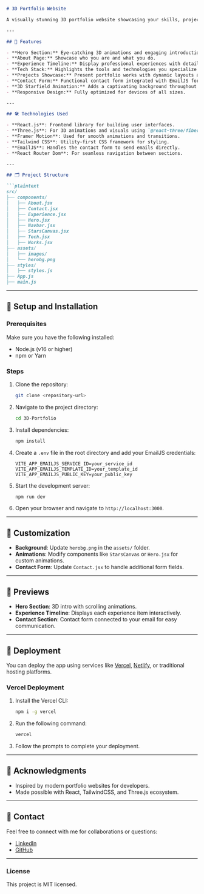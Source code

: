```markdown
# 3D Portfolio Website

A visually stunning 3D portfolio website showcasing your skills, projects, and experience. This modern website features a hero section, about page, tech stack, experience timeline, project showcase, contact form, and captivating animations.

---

## 🚀 Features

- **Hero Section:** Eye-catching 3D animations and engaging introduction.  
- **About Page:** Showcase who you are and what you do.  
- **Experience Timeline:** Display professional experiences with detailed, rounded borders and white borders on timeline elements.  
- **Tech Stack:** Highlights the tools and technologies you specialize in.  
- **Projects Showcase:** Present portfolio works with dynamic layouts and animations.  
- **Contact Form:** Functional contact form integrated with EmailJS for handling messages.  
- **3D Starfield Animation:** Adds a captivating background throughout the website using React Three Fiber.  
- **Responsive Design:** Fully optimized for devices of all sizes.  

---

## 🛠️ Technologies Used

- **React.js**: Frontend library for building user interfaces.  
- **Three.js**: For 3D animations and visuals using `@react-three/fiber` and `@react-three/drei`.  
- **Framer Motion**: Used for smooth animations and transitions.  
- **Tailwind CSS**: Utility-first CSS framework for styling.  
- **EmailJS**: Handles the contact form to send emails directly.  
- **React Router Dom**: For seamless navigation between sections.  

---

## 🗂️ Project Structure

```plaintext
src/
├── components/
│   ├── About.jsx
│   ├── Contact.jsx
│   ├── Experience.jsx
│   ├── Hero.jsx
│   ├── Navbar.jsx
│   ├── StarsCanvas.jsx
│   ├── Tech.jsx
│   ├── Works.jsx
├── assets/
│   ├── images/
│   └── herobg.png
├── styles/
│   ├── styles.js
├── App.js
├── main.js
```

---

## 🚀 Setup and Installation

### Prerequisites  
Make sure you have the following installed:  

- Node.js (v16 or higher)  
- npm or Yarn  

### Steps  

1. Clone the repository:  
   ```bash
   git clone <repository-url>
   ```  

2. Navigate to the project directory:  
   ```bash
   cd 3D-Portfolio
   ```  

3. Install dependencies:  
   ```bash
   npm install
   ```  

4. Create a `.env` file in the root directory and add your EmailJS credentials:  
   ```plaintext
   VITE_APP_EMAILJS_SERVICE_ID=your_service_id
   VITE_APP_EMAILJS_TEMPLATE_ID=your_template_id
   VITE_APP_EMAILJS_PUBLIC_KEY=your_public_key
   ```  

5. Start the development server:  
   ```bash
   npm run dev
   ```  

6. Open your browser and navigate to `http://localhost:3000`.  

---

## 🔧 Customization  

- **Background**: Update `herobg.png` in the `assets/` folder.  
- **Animations**: Modify components like `StarsCanvas` or `Hero.jsx` for custom animations.  
- **Contact Form**: Update `Contact.jsx` to handle additional form fields.  

---

## 📸 Previews  

- **Hero Section**: 3D intro with scrolling animations.  
- **Experience Timeline**: Displays each experience item interactively.  
- **Contact Section**: Contact form connected to your email for easy communication.  

---

## 🎨 Deployment  

You can deploy the app using services like [Vercel](https://vercel.com/), [Netlify](https://www.netlify.com/), or traditional hosting platforms.  

### Vercel Deployment  

1. Install the Vercel CLI:  
   ```bash
   npm i -g vercel
   ```  
2. Run the following command:  
   ```bash
   vercel
   ```  
3. Follow the prompts to complete your deployment.  

---

## 🙌 Acknowledgments  

- Inspired by modern portfolio websites for developers.  
- Made possible with React, TailwindCSS, and Three.js ecosystem.  

---

## 📧 Contact  

Feel free to connect with me for collaborations or questions:  
- [LinkedIn](https://www.linkedin.com/in/kowshika-reddy/)  
- [GitHub](https://github.com/KowshiReddy)  

---

### License  

This project is MIT licensed.  
```